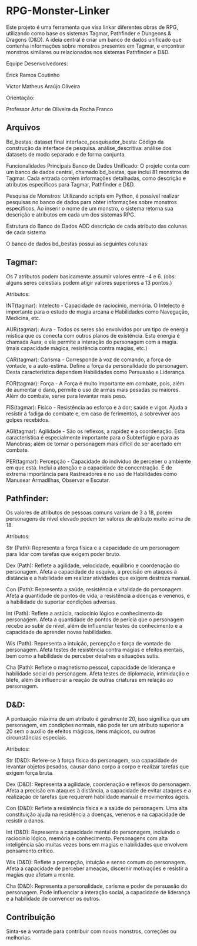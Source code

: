 # RPG-Monster-Linker

Este projeto é uma ferramenta que visa linkar diferentes obras de RPG, utilizando como base os sistemas Tagmar, Pathfinder e Dungeons & Dragons (D&D). A ideia central é criar um banco de dados unificado que contenha informações sobre monstros presentes em Tagmar, e encontrar monstros similares ou relacionados nos sistemas Pathfinder e D&D.

Equipe
Desenvolvedores:

Erick Ramos Coutinho

Victor Matheus Araújo Oliveira

Orientação:

Professor Artur de Oliveira da Rocha Franco
## Arquivos
Bd_bestas: dataset final
interface_pesquisador_besta: Código da construção da interface de pesquisa.
análise_descritiva: análise dos datasets de modo separado e de forma conjunta.

Funcionalidades Principais
Banco de Dados Unificado: O projeto conta com um banco de dados central, chamado bd_bestas, que inclui 81 monstros de Tagmar. Cada entrada contém informações detalhadas, como descrição e atributos específicos para Tagmar, Pathfinder e D&D.

Pesquisa de Monstros: Utilizando scripts em Python, é possível realizar pesquisas no banco de dados para obter informações sobre monstros específicos. Ao inserir o nome de um monstro, o sistema retorna sua descrição e atributos em cada um dos sistemas RPG.

Estrutura do Banco de Dados
ADD descrição de cada atributo das colunas de cada sistema

O banco de dados bd_bestas possui as seguintes colunas:

## Tagmar:
Os 7 atributos podem basicamente assumir valores entre -4 e 6. (obs: alguns seres celestiais podem atigir valores superiores a 13 pontos.)

Atributos:

INT(tagmar): Intelecto - Capacidade de raciocínio, memória. O Intelecto é importante para o estudo de magia arcana e Habilidades como Navegação, Medicina, etc.

AUR(tagmar): Aura - Todos os seres são envolvidos por um tipo de energia mística que os conecta com outros planos de existência. Esta energia é chamada Aura, e ela permite a interação do personagem com a magia. (mais capacidade mágica, resistência contra magias, etc.)

CAR(tagmar): Carisma - Corresponde à voz de comando, a força de vontade, e a auto-estima. Define a força da personalidade do personagem. Desta característica dependem Habilidades como Persuasão e Liderança.

FOR(tagmar): Força - A Força é muito importante em combate, pois, além de aumentar o dano, permite o uso de armas mais pesadas ou maiores. Além do combate, serve para levantar mais peso.

FIS(tagmar): Físico - Resistência ao esforço e à dor; saúde e vigor. Ajuda a resistir à fadiga do combate e, em caso de ferimentos, a sobreviver aos golpes recebidos.

AGI(tagmar): Agilidade - São os reflexos, a rapidez e a coordenação. Esta característica é especialmente importante para o Subterfúgio e para as Manobras; além de tornar o personagem mais difícil de ser acertado em combate.

PER(tagmar): Percepção - Capacidade do indivíduo de perceber o ambiente em que está. Inclui a atenção e a capacidade de concentração. É de extrema importância para Rastreadores e no uso de Habilidades como Manusear Armadilhas, Observar e Escutar.

## Pathfinder:
Os valores de atributos de pessoas comuns variam de 3 a 18, porém personagens de nível elevado podem ter valores de atributo muito acima de 18.

Atributos:

Str (Path): Representa a força física e a capacidade de um personagem para lidar com tarefas que exigem poder bruto.

Dex (Path): Reflete a agilidade, velocidade, equilíbrio e coordenação do personagem. Afeta a capacidade de esquiva, a precisão em ataques à distância e a habilidade em realizar atividades que exigem destreza manual.

Con (Path): Representa a saúde, resistência e vitalidade do personagem. Afeta a quantidade de pontos de vida, a resistência a doenças e venenos, e a habilidade de suportar condições adversas.

Int (Path): Reflete a astúcia, raciocínio lógico e conhecimento do personagem. Afeta a quantidade de pontos de perícia que o personagem recebe ao subir de nível, além de influenciar testes de conhecimento e a capacidade de aprender novas habilidades.

Wis (Path): Representa a intuição, percepção e força de vontade do personagem. Afeta testes de resistência contra magias e efeitos mentais, bem como a habilidade de perceber detalhes e situações sutis.

Cha (Path): Reflete o magnetismo pessoal, capacidade de liderança e habilidade social do personagem. Afeta testes de diplomacia, intimidação e blefe, além de influenciar a reação de outras criaturas em relação ao personagem.

## D&D:
A pontuação máxima de um atributo é geralmente 20, isso significa que um personagem, em condições normais, não pode ter um atributo superior a 20 sem o auxílio de efeitos mágicos, itens mágicos, ou outras circunstâncias especiais.

Atributos:

Str (D&D): Refere-se à força física do personagem, sua capacidade de levantar objetos pesados, causar dano corpo a corpo e realizar tarefas que exigem força bruta.

Dex (D&D): Representa a agilidade, coordenação e reflexos do personagem. Afeta a precisão em ataques à distância, a capacidade de evitar ataques e a realização de tarefas que requerem habilidade manual e movimentos ágeis.

Con (D&D): Reflete a resistência física e a saúde do personagem. Uma alta constituição ajuda na resistência a doenças, venenos e na capacidade de resistir a danos.

Int (D&D): Representa a capacidade mental do personagem, incluindo o raciocínio lógico, memória e conhecimento. Personagens com alta inteligência são muitas vezes bons em magias e habilidades que envolvem pensamento crítico.

Wis (D&D): Reflete a percepção, intuição e senso comum do personagem. Afeta a capacidade de perceber ameaças, discernir motivações e resistir a magias que afetam a mente.

Cha (D&D): Representa a personalidade, carisma e poder de persuasão do personagem. Pode influenciar a interação social, a capacidade de liderança e a habilidade de convencer os outros.

## Contribuição
Sinta-se à vontade para contribuir com novos monstros, correções ou melhorias.
